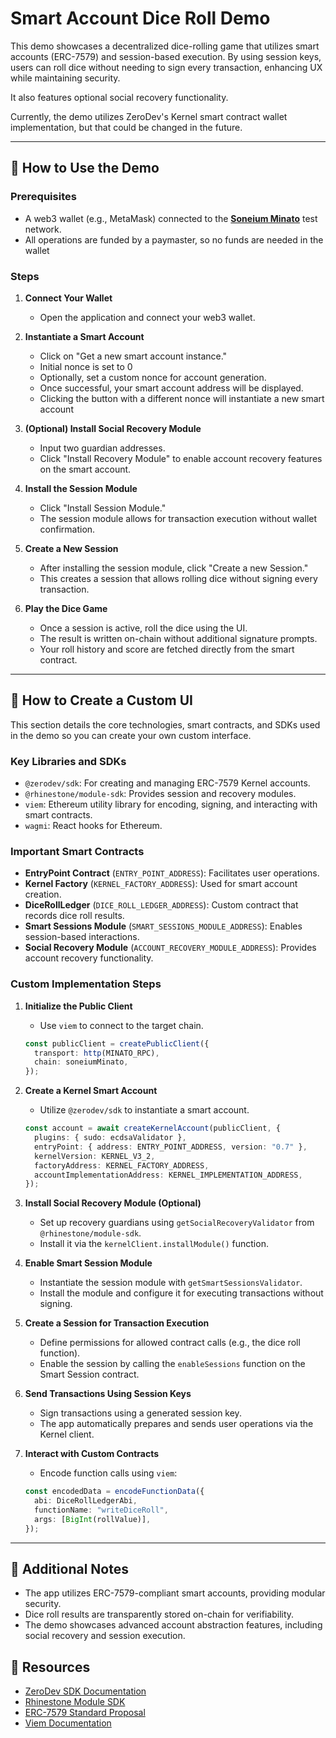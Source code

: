# Smart Account Dice Roll Demo

This demo showcases a decentralized dice-rolling game that utilizes smart accounts (ERC-7579) and session-based execution. By using session keys, users can roll dice without needing to sign every transaction, enhancing UX while maintaining security.

It also features optional social recovery functionality.

Currently, the demo utilizes ZeroDev's Kernel smart contract wallet implementation, but that could be changed in the future.

---

## 🚀 How to Use the Demo

### Prerequisites

- A web3 wallet (e.g., MetaMask) connected to the [**Soneium Minato**](https://soneium-minato.blockscout.com/) test network.
- All operations are funded by a paymaster, so no funds are needed in the wallet

### Steps

1. **Connect Your Wallet**

   - Open the application and connect your web3 wallet.

2. **Instantiate a Smart Account**

   - Click on "Get a new smart account instance."
   - Initial nonce is set to 0
   - Optionally, set a custom nonce for account generation.
   - Once successful, your smart account address will be displayed.
   - Clicking the button with a different nonce will instantiate a new smart account

3. **(Optional) Install Social Recovery Module**

   - Input two guardian addresses.
   - Click "Install Recovery Module" to enable account recovery features on the smart account.

4. **Install the Session Module**

   - Click "Install Session Module."
   - The session module allows for transaction execution without wallet confirmation.

5. **Create a New Session**

   - After installing the session module, click "Create a new Session."
   - This creates a session that allows rolling dice without signing every transaction.

6. **Play the Dice Game**

   - Once a session is active, roll the dice using the UI.
   - The result is written on-chain without additional signature prompts.
   - Your roll history and score are fetched directly from the smart contract.

---

## 🔧 How to Create a Custom UI

This section details the core technologies, smart contracts, and SDKs used in the demo so you can create your own custom interface.

### Key Libraries and SDKs

- `@zerodev/sdk`: For creating and managing ERC-7579 Kernel accounts.
- `@rhinestone/module-sdk`: Provides session and recovery modules.
- `viem`: Ethereum utility library for encoding, signing, and interacting with smart contracts.
- `wagmi`: React hooks for Ethereum.

### Important Smart Contracts

- **EntryPoint Contract** (`ENTRY_POINT_ADDRESS`): Facilitates user operations.
- **Kernel Factory** (`KERNEL_FACTORY_ADDRESS`): Used for smart account creation.
- **DiceRollLedger** (`DICE_ROLL_LEDGER_ADDRESS`): Custom contract that records dice roll results.
- **Smart Sessions Module** (`SMART_SESSIONS_MODULE_ADDRESS`): Enables session-based interactions.
- **Social Recovery Module** (`ACCOUNT_RECOVERY_MODULE_ADDRESS`): Provides account recovery functionality.

### Custom Implementation Steps

1. **Initialize the Public Client**

   - Use `viem` to connect to the target chain.

   ```typescript
   const publicClient = createPublicClient({
     transport: http(MINATO_RPC),
     chain: soneiumMinato,
   });
   ```

2. **Create a Kernel Smart Account**

   - Utilize `@zerodev/sdk` to instantiate a smart account.

   ```typescript
   const account = await createKernelAccount(publicClient, {
     plugins: { sudo: ecdsaValidator },
     entryPoint: { address: ENTRY_POINT_ADDRESS, version: "0.7" },
     kernelVersion: KERNEL_V3_2,
     factoryAddress: KERNEL_FACTORY_ADDRESS,
     accountImplementationAddress: KERNEL_IMPLEMENTATION_ADDRESS,
   });
   ```

3. **Install Social Recovery Module (Optional)**

   - Set up recovery guardians using `getSocialRecoveryValidator` from `@rhinestone/module-sdk`.
   - Install it via the `kernelClient.installModule()` function.

4. **Enable Smart Session Module**

   - Instantiate the session module with `getSmartSessionsValidator`.
   - Install the module and configure it for executing transactions without signing.

5. **Create a Session for Transaction Execution**

   - Define permissions for allowed contract calls (e.g., the dice roll function).
   - Enable the session by calling the `enableSessions` function on the Smart Session contract.

6. **Send Transactions Using Session Keys**

   - Sign transactions using a generated session key.
   - The app automatically prepares and sends user operations via the Kernel client.

7. **Interact with Custom Contracts**

   - Encode function calls using `viem`:

   ```typescript
   const encodedData = encodeFunctionData({
     abi: DiceRollLedgerAbi,
     functionName: "writeDiceRoll",
     args: [BigInt(rollValue)],
   });
   ```

---

## 📄 Additional Notes

- The app utilizes ERC-7579-compliant smart accounts, providing modular security.
- Dice roll results are transparently stored on-chain for verifiability.
- The demo showcases advanced account abstraction features, including social recovery and session execution.

## 🔗 Resources

- [ZeroDev SDK Documentation](https://docs.zerodev.app/)
- [Rhinestone Module SDK](https://docs.rhinestone.io/)
- [ERC-7579 Standard Proposal](https://eips.ethereum.org/EIPS/eip-7579)
- [Viem Documentation](https://viem.sh/)
